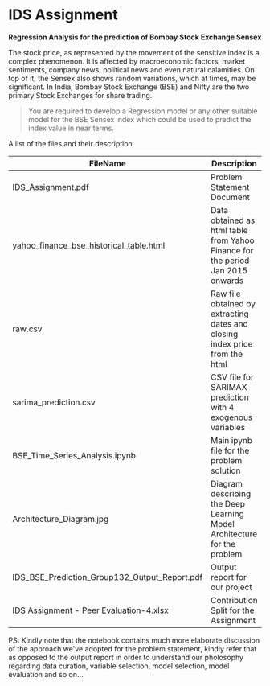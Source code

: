 # IDS Assignment

**Regression Analysis for the prediction of Bombay Stock Exchange Sensex**

The stock price, as represented by the movement of the sensitive index is a complex phenomenon. It is affected by macroeconomic factors, market sentiments, company news, political news and even natural calamities. On top of it, the Sensex also shows random variations, which at times, may be significant. In India, Bombay Stock Exchange (BSE) and Nifty are the two primary Stock Exchanges for share trading.

> You are required to develop a Regression model or any other suitable model for the BSE Sensex index which could be used to predict the index value in near terms.

A list of the files and their description

|FileName|Description|
|--|--|
|IDS_Assignment.pdf|Problem Statement Document|
|yahoo_finance_bse_historical_table.html|Data obtained as html table from Yahoo Finance for the period Jan 2015 onwards|
|raw.csv|Raw file obtained by extracting dates and closing index price from the html|
|sarima_prediction.csv|CSV file for SARIMAX prediction with 4 exogenous variables|
|BSE_Time_Series_Analysis.ipynb|Main ipynb file for the problem solution|
|Architecture_Diagram.jpg|Diagram describing the Deep Learning Model Architecture for the problem|
|IDS_BSE_Prediction_Group132_Output_Report.pdf|Output report for our project|
|IDS Assignment - Peer Evaluation-4.xlsx|Contribution Split for the Assignment|

PS: Kindly note that the notebook contains much more elaborate discussion of the approach we've adopted for the problem statement, kindly refer that as opposed to the output report in order to understand our pholosophy regarding data curation, variable selection, model selection, model evaluation and so on...
